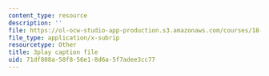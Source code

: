 ```yaml
---
content_type: resource
description: ''
file: https://ol-ocw-studio-app-production.s3.amazonaws.com/courses/18-02sc-multivariable-calculus-fall-2010/71df808a58f856e18d6a5f7adee3cc77_Tgk9wURblAw.vtt
file_type: application/x-subrip
resourcetype: Other
title: 3play caption file
uid: 71df808a-58f8-56e1-8d6a-5f7adee3cc77
---
```


